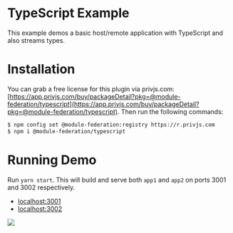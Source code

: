 # TypeScript Example

This example demos a basic host/remote application with TypeScript and also streams types.

# Installation
You can grab a free license for this plugin via privjs.com: [https://app.privjs.com/buy/packageDetail?pkg=@module-federation/typescript](https://app.privjs.com/buy/packageDetail?pkg=@module-federation/typescript). Then run the following commands:
```bash
$ npm config set @module-federation:registry https://r.privjs.com
$ npm i @module-federation/typescript
```

# Running Demo

Run `yarn start`. This will build and serve both `app1` and `app2` on ports 3001 and 3002 respectively.

- [localhost:3001](http://localhost:3001/)
- [localhost:3002](http://localhost:3002/)

<img src="https://ssl.google-analytics.com/collect?v=1&t=event&ec=email&ea=open&t=event&tid=UA-120967034-1&z=1589682154&cid=ae045149-9d17-0367-bbb0-11c41d92b411&dt=ModuleFederationExamples&dp=/email/TypeScript">
